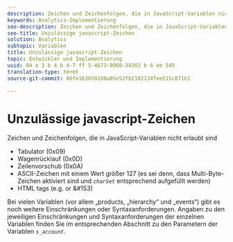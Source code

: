 ```yaml
---
description: Zeichen und Zeichenfolgen, die in JavaScript-Variablen nicht erlaubt sind
keywords: Analytics-Implementierung
seo-description: Zeichen und Zeichenfolgen, die in JavaScript-Variablen nicht erlaubt sind
seo-title: Unzulässige javascript-Zeichen
solution: Analytics
subtopic: Variablen
title: Unzulässige javascript-Zeichen
topic: Entwickler und Implementierung
uuid: 04 e 3 b 4 b 4-7 ff 5-4673-8060-34302 b 6 ee 545
translation-type: tm+mt
source-git-commit: 86fe1b3650100a05e52fb2102134fee515c871b1

---
```



# Unzulässige javascript-Zeichen

Zeichen und Zeichenfolgen, die in JavaScript-Variablen nicht erlaubt sind

* Tabulator (0x09)
* Wagenrücklauf (0x0D)
* Zeilenvorschub (0x0A)
* ASCII-Zeichen mit einem Wert größer 127 (es sei denn, dass Multi-Byte-Zeichen aktiviert sind und *`charSet`* entsprechend aufgefüllt werden)
* HTML tags (e.g. <b></b> or &amp;#153)

Bei vielen Variablen (vor allem „products, „hierarchy“ und „events“) gibt es noch weitere Einschränkungen oder Syntaxanforderungen. Angaben zu den jeweiligen Einschränkungen und Syntaxanforderungen der einzelnen Variablen finden Sie im entsprechenden Abschnitt zu den Parametern der Variablen *`s_account`*.
